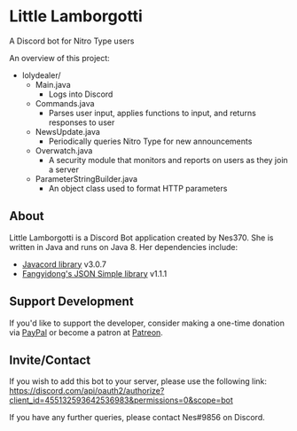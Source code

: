 # Little Lamborgotti
A Discord bot for Nitro Type users

An overview of this project:

- lolydealer/
  - Main.java    
    - Logs into Discord
  - Commands.java
    - Parses user input, applies functions to input, and returns responses to user
  - NewsUpdate.java
    - Periodically queries Nitro Type for new announcements
  - Overwatch.java
    - A security module that monitors and reports on users as they join a server
  - ParameterStringBuilder.java
    - An object class used to format HTTP parameters

## About
Little Lamborgotti is a Discord Bot application created by Nes370.
She is written in Java and runs on Java 8.
Her dependencies include:
- [Javacord library](https://github.com/Javacord/Javacord) v3.0.7
- [Fangyidong's JSON Simple library](https://github.com/fangyidong/json-simple) v1.1.1

## Support Development
If you'd like to support the developer, consider making a one-time donation via [PayPal](https://paypal.me/nes370) or become a patron at [Patreon](https://www.patreon.com/nes370).

## Invite/Contact
If you wish to add this bot to your server, please use the following link:
https://discord.com/api/oauth2/authorize?client_id=455132593642536983&permissions=0&scope=bot

If you have any further queries, please contact Nes#9856 on Discord.
